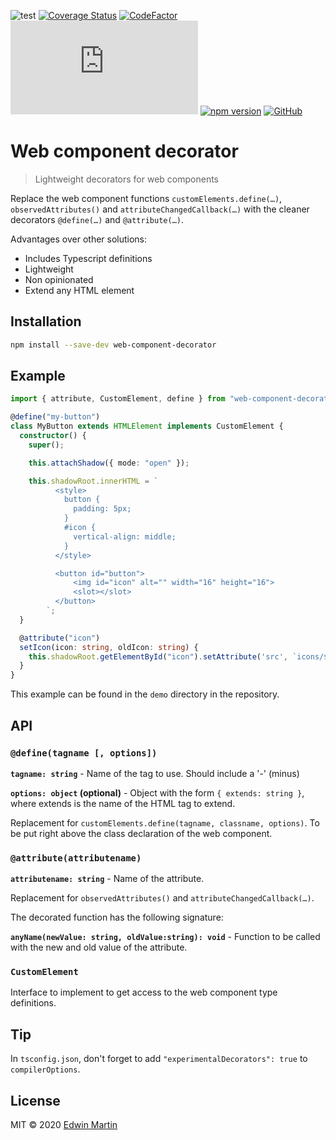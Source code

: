 ![test](https://github.com/edwinm/web-component-decorator/workflows/Test/badge.svg) [![Coverage Status](https://coveralls.io/repos/github/edwinm/web-component-decorator/badge.svg?branch=master)](https://coveralls.io/github/edwinm/web-component-decorator?branch=master) [![CodeFactor](https://www.codefactor.io/repository/github/edwinm/web-component-decorator/badge)](https://www.codefactor.io/repository/github/edwinm/web-component-decorator) [![Size](https://img.shields.io/github/size/edwinm/web-component-decorator/dist/bundle.min.js)](https://github.com/edwinm/web-component-decorator/blob/master/dist/bundle.min.js) [![npm version](https://badge.fury.io/js/web-component-decorator.svg)](https://www.npmjs.com/package/web-component-decorator) [![GitHub](https://img.shields.io/github/license/edwinm/web-component-decorator.svg)](https://github.com/edwinm/web-component-decorator/blob/master/LICENSE)

# Web component decorator

> Lightweight decorators for web components

Replace the web component functions `customElements.define(…)`, `observedAttributes()` and `attributeChangedCallback(…)` with the cleaner decorators `@define(…)` and `@attribute(…)`.

Advantages over other solutions:
- Includes Typescript definitions
- Lightweight
- Non opinionated
- Extend any HTML element

## Installation

```bash
npm install --save-dev web-component-decorator
```

## Example
```ts
import { attribute, CustomElement, define } from "web-component-decorator";

@define("my-button")
class MyButton extends HTMLElement implements CustomElement {
  constructor() {
    super();

    this.attachShadow({ mode: "open" });

    this.shadowRoot.innerHTML = `
          <style>
            button {
              padding: 5px;
            }
            #icon {
              vertical-align: middle;
            }
          </style>

          <button id="button">
              <img id="icon" alt="" width="16" height="16">          
              <slot></slot>
          </button>
        `;
  }

  @attribute("icon")
  setIcon(icon: string, oldIcon: string) {
    this.shadowRoot.getElementById("icon").setAttribute('src', `icons/${icon}-24px.svg`);
  }
}
```

This example can be found in the `demo` directory in the repository.

## API

### `@define(tagname [, options])`

**`tagname: string`** - Name of the tag to use. Should include a '-' (minus)

**`options: object` (optional)** - Object with the form `{ extends: string }`, where extends is the name of the HTML tag to extend.

Replacement for `customElements.define(tagname, classname, options)`.
To be put right above the class declaration of the web component.

### `@attribute(attributename)`

**`attributename: string`** - Name of the attribute.

Replacement for `observedAttributes()` and `attributeChangedCallback(…)`. 

The decorated function has the following signature:

**`anyName(newValue: string, oldValue:string): void`** - Function to be called with the new and old value of the attribute.

### `CustomElement`

Interface to implement to get access to the web component type definitions.

## Tip

In `tsconfig.json`, don't forget to add `"experimentalDecorators": true` to `compilerOptions`.

## License

MIT © 2020 [Edwin Martin](https://bitstorm.org/)

